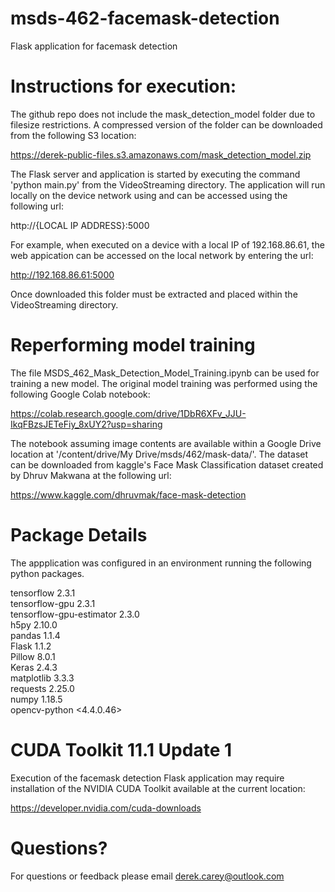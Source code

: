 # msds-462-facemask-detection
 Flask application for facemask detection

# Instructions for execution: 

The github repo does not include the mask_detection_model folder due to filesize restrictions. A compressed version of the folder can be downloaded from the following S3 location:

https://derek-public-files.s3.amazonaws.com/mask_detection_model.zip

The Flask server and application is started by executing the command 'python main.py' from the VideoStreaming directory. The application will run locally on the device network using and can be accessed using the following url:

http://{LOCAL IP ADDRESS}:5000

For example, when executed on a device with a local IP of 192.168.86.61, the web appication can be accessed on the local network by entering the  url:

http://192.168.86.61:5000

Once downloaded this folder must be extracted and placed within the VideoStreaming directory. 


# Reperforming model training

The file MSDS_462_Mask_Detection_Model_Training.ipynb can be used for training a new model. The original model training was performed using the following Google Colab notebook:

https://colab.research.google.com/drive/1DbR6XFv_JJU-IkqFBzsJETeFiy_8xUY2?usp=sharing

The notebook assuming image contents are available within a Google Drive location at '/content/drive/My Drive/msds/462/mask-data/'. The dataset can be downloaded from kaggle's Face Mask Classification dataset created by Dhruv Makwana at the following url:

https://www.kaggle.com/dhruvmak/face-mask-detection

# Package Details

The appplication was configured in an environment running the following python packages. 

tensorflow 2.3.1 <br />
tensorflow-gpu 2.3.1 <br />
tensorflow-gpu-estimator 2.3.0 <br />
h5py 2.10.0 <br />
pandas 1.1.4 <br />
Flask 1.1.2 <br />
Pillow 8.0.1 <br />
Keras 2.4.3 <br />
matplotlib 3.3.3 <br />
requests 2.25.0 <br />
numpy 1.18.5  <br />
opencv-python <4.4.0.46>

# CUDA Toolkit 11.1 Update 1 

Execution of the facemask detection Flask application may require installation of the NVIDIA CUDA Toolkit available at the current location:

https://developer.nvidia.com/cuda-downloads

# Questions? 

For questions or feedback please email derek.carey@outlook.com
